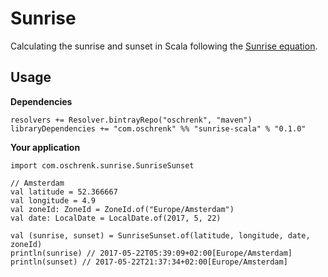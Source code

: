 # Sunrise

Calculating the sunrise and sunset in Scala following the [Sunrise equation](https://en.wikipedia.org/wiki/Sunrise_equation).

## Usage

**Dependencies**

```
resolvers += Resolver.bintrayRepo("oschrenk", "maven")
libraryDependencies += "com.oschrenk" %% "sunrise-scala" % "0.1.0"
```

**Your application**

```
import com.oschrenk.sunrise.SunriseSunset

// Amsterdam
val latitude = 52.366667
val longitude = 4.9
val zoneId: ZoneId = ZoneId.of("Europe/Amsterdam")
val date: LocalDate = LocalDate.of(2017, 5, 22)

val (sunrise, sunset) = SunriseSunset.of(latitude, longitude, date, zoneId)
println(sunrise) // 2017-05-22T05:39:09+02:00[Europe/Amsterdam]
println(sunset) // 2017-05-22T21:37:34+02:00[Europe/Amsterdam]
```

